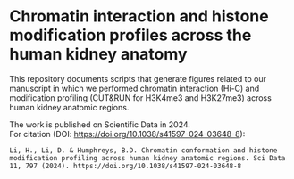 # Chromatin interaction and histone modification profiles across the human kidney anatomy
This repository documents scripts that generate figures related to our manuscript in which we performed chromatin interaction (Hi-C) and modification profiling (CUT&RUN for H3K4me3 and H3K27me3) across human kidney anatomic regions.

The work is published on Scientific Data in 2024.<br>
For citation (DOI: https://doi.org/10.1038/s41597-024-03648-8):
```
Li, H., Li, D. & Humphreys, B.D. Chromatin conformation and histone modification profiling across human kidney anatomic regions. Sci Data 11, 797 (2024). https://doi.org/10.1038/s41597-024-03648-8
```
